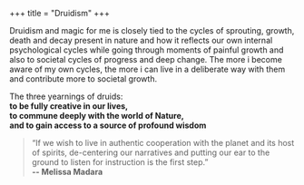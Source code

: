 +++
title = "Druidism"
+++

Druidism and magic for me is closely tied to the cycles of sprouting, growth, death and decay present in nature and how it reflects our own internal psychological cycles while going through moments of painful growth and also to societal cycles of progress and deep change. The more i become aware of my own cycles, the more i can live in a deliberate way with them and contribute more to societal growth.

The three yearnings of druids:  
**to be fully creative in our lives,**   
**to commune deeply with the world of Nature,**   
**and to gain access to a source of profound wisdom**  

> “If we wish to live in authentic cooperation with the planet and its host of spirits, de-centering our narratives and putting our ear to the ground to listen for instruction is the first step.”  
**-- Melissa Madara**

